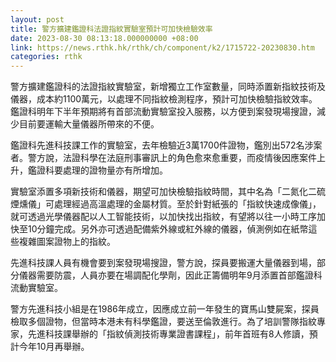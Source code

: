 ```yaml
---
layout: post
title: 警方擴建鑑證科法證指紋實驗室預計可加快檢驗效率
date: 2023-08-30 08:13:18.000000000 +08:00
link: https://news.rthk.hk/rthk/ch/component/k2/1715722-20230830.htm
categories: rthk
---
```


警方擴建鑑證科的法證指紋實驗室，新增獨立工作室數量，同時添置新指紋技術及儀器，成本約1100萬元，以處理不同指紋檢測程序，預計可加快檢驗指紋效率。鑑證科明年下半年預期將有首部流動實驗室投入服務，以方便到案發現場搜證，減少目前要運輸大量儀器所帶來的不便。

鑑證科先進科技課工作的實驗室，去年檢驗近3萬1700件證物，鑑別出572名涉案者。警方說，法證科學在法庭刑事審訊上的角色愈來愈重要，而疫情後因應案件上升，鑑證科要處理的證物量亦有所增加。

實驗室添置多項新技術和儀器，期望可加快檢驗指紋時間，其中名為「二氮化二硫煙燻儀」可處理經過高溫處理的金屬材質。至於針對紙張的「指紋快速成像儀」，就可透過光學儀器配以人工智能技術，以加快找出指紋，有望將以往一小時工序加快至10分鐘完成。另外亦可透過配備紫外線或紅外線的儀器，偵測例如在紙幣這些複雜圖案證物上的指紋。

先進科技課人員有機會要到案發現場搜證，警方說，探員要搬運大量儀器到場，部分儀器需要防震，人員亦要在場調配化學劑，因此正籌備明年9月添置首部鑑證科流動實驗室。

警方先進科技小組是在1986年成立，因應成立前一年發生的寶馬山雙屍案，探員檢取多個證物，但當時本港未有科學鑑證，要送至倫敦進行。為了培訓警隊指紋專家，先進科技課舉辦的「指紋偵測技術專業證書課程」，前年首班有8人修讀，預計今年10月再舉辦。
